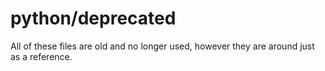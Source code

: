 # python/deprecated

All of these files are old and no longer used, however they are around just as
a reference.

